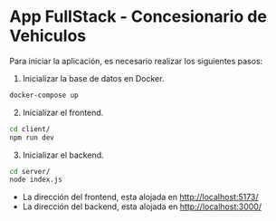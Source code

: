 # App FullStack - Concesionario de Vehiculos

Para iniciar la aplicación, es necesario realizar los siguientes pasos:

1. Inicializar la base de datos en Docker.

```bash
docker-compose up
```

2. Inicializar el frontend.

```bash
cd client/
npm run dev
```

3. Inicializar el backend.

```bash
cd server/
node index.js
```

- La dirección del frontend, esta alojada en <http://localhost:5173/>
- La dirección del backend, esta alojada en <http://localhost:3000/>

